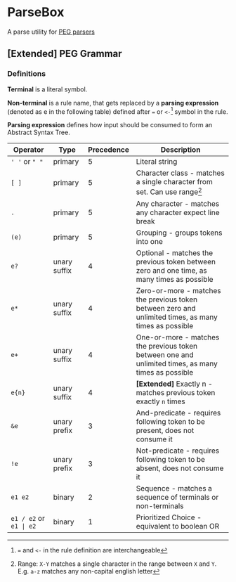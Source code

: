 # ParseBox

A parse utility for [PEG parsers](https://pdos.csail.mit.edu/~baford/packrat/popl04/peg-popl04.pdf)

## [Extended] PEG Grammar

### Definitions
**Terminal** is a literal symbol.

**Non-terminal** is a rule name, that gets replaced by a **parsing expression** (denoted as e in the following table) defined after `=` or `<-`[^1] symbol in the rule.

**Parsing expression** defines how input should be consumed to form an Abstract Syntax Tree.


| Operator                 | Type         | Precedence | Description                                                                                            |
|--------------------------|--------------|------------|--------------------------------------------------------------------------------------------------------|
| `' '` or `" "`           | primary      | 5          | Literal string                                                                                         |
| `[ ]`                    | primary      | 5          | Character class - matches a single character from set. Can use range[^2]                               | 
| `.`                      | primary      | 5          | Any character - matches any character expect line break                                                | 
| `(e)`                    | primary      | 5          | Grouping - groups tokens into one                                                                      | 
| `e?`                     | unary suffix | 4          | Optional - matches the previous token between zero and one time, as many times as possible             | 
| `e*`                     | unary suffix | 4          | Zero-or-more - matches the previous token  between zero and unlimited times, as many times as possible | 
| `e+`                     | unary suffix | 4          | One-or-more - matches the previous token  between one and unlimited times, as many times as possible   | 
| `e{n}`                   | unary suffix | 4          | **[Extended]** Exactly n - matches previous token exactly `n` times                                    | 
| `&e`                     | unary prefix | 3          | And-predicate - requires following token to be present, does not consume it                            | 
| `!e`                     | unary prefix | 3          | Not-predicate - requires following token to be absent, does not consume it                             | 
| `e1 e2`                  | binary       | 2          | Sequence - matches a sequence of terminals or non-terminals                                            |
| `e1 / e2`  or `e1 \| e2` | binary       | 1          | Prioritized Choice - equivalent to boolean OR                                                          | 


[^1]: `=` and `<-` in the rule definition are interchangeable

[^2]: Range: `X-Y` matches a single character in the
range between `X` and `Y`. E.g. `a-z` matches any non-capital english letter
